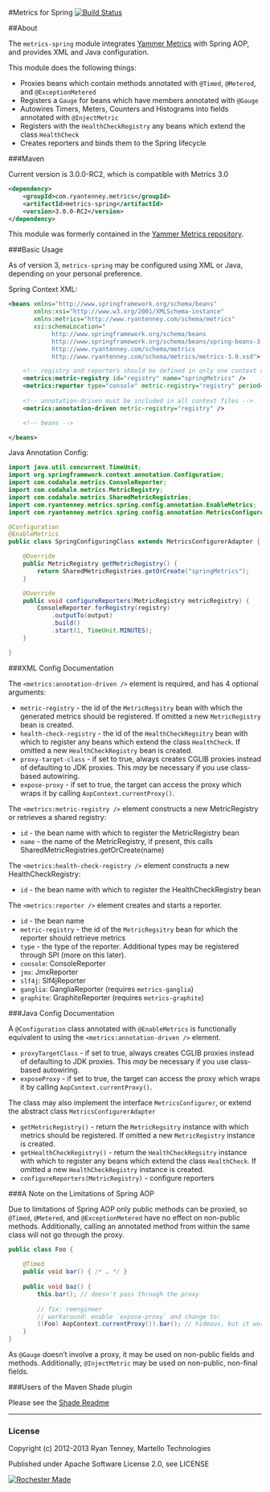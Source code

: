 #Metrics for Spring [![Build Status](https://secure.travis-ci.org/ryantenney/metrics-spring.png)](http://travis-ci.org/ryantenney/metrics-spring)

##About

The `metrics-spring` module integrates [Yammer Metrics](http://metrics.codahale.com/) with Spring AOP, and provides XML and Java configuration.

This module does the following things:

* Proxies beans which contain methods annotated with `@Timed`, `@Metered`, and `@ExceptionMetered`
* Registers a `Gauge` for beans which have members annotated with `@Gauge`
* Autowires Timers, Meters, Counters and Histograms into fields annotated with `@InjectMetric`
* Registers with the `HealthCheckRegistry` any beans which extend the class `HealthCheck`
* Creates reporters and binds them to the Spring lifecycle

###Maven

Current version is 3.0.0-RC2, which is compatible with Metrics 3.0

```xml
<dependency>
	<groupId>com.ryantenney.metrics</groupId>
	<artifactId>metrics-spring</artifactId>
	<version>3.0.0-RC2</version>
</dependency>
```

This module was formerly contained in the [Yammer Metrics repository](https://github.com/codahale/metrics).

###Basic Usage

As of version 3, `metrics-spring` may be configured using XML or Java, depending on your personal preference.

Spring Context XML:

```xml
<beans xmlns="http://www.springframework.org/schema/beans"
	   xmlns:xsi="http://www.w3.org/2001/XMLSchema-instance"
	   xmlns:metrics="http://www.ryantenney.com/schema/metrics"
	   xsi:schemaLocation="
			http://www.springframework.org/schema/beans
			http://www.springframework.org/schema/beans/spring-beans-3.2.xsd
			http://www.ryantenney.com/schema/metrics
			http://www.ryantenney.com/schema/metrics/metrics-3.0.xsd">

	<!-- registry and reporters should be defined in only one context xml file -->
	<metrics:metric-registry id="registry" name="springMetrics" />
	<metrics:reporter type="console" metric-registry="registry" period="1m" />
	
	<!-- annotation-driven must be included in all context files -->
	<metrics:annotation-driven metric-registry="registry" />

	<!-- beans -->

</beans>
```

Java Annotation Config:

```java
import java.util.concurrent.TimeUnit;
import org.springframework.context.annotation.Configuration;
import com.codahale.metrics.ConsoleReporter;
import com.codahale.metrics.MetricRegistry;
import com.codahale.metrics.SharedMetricRegistries;
import com.ryantenney.metrics.spring.config.annotation.EnableMetrics;
import com.ryantenney.metrics.spring.config.annotation.MetricsConfigurerAdapter;

@Configuration
@EnableMetrics
public class SpringConfiguringClass extends MetricsConfigurerAdapter {

	@Override
	public MetricRegistry getMetricRegistry() {
		return SharedMetricRegistries.getOrCreate("springMetrics");
	}

	@Override
	public void configureReporters(MetricRegistry metricRegistry) {
		ConsoleReporter.forRegistry(registry)
			.outputTo(output)
			.build()
			.start(1, TimeUnit.MINUTES);
	}

}
```

###XML Config Documentation

The `<metrics:annotation-driven />` element is required, and has 4 optional arguments:

* `metric-registry` - the id of the `MetricRegsitry` bean with which the generated metrics should be registered. If omitted a new `MetricRegistry` bean is created.
* `health-check-registry` - the id of the `HealthCheckRegsitry` bean with which to register any beans which extend the class `HealthCheck`. If omitted a new `HealthCheckRegistry` bean is created.
* `proxy-target-class` - if set to true, always creates CGLIB proxies instead of defaulting to JDK proxies. This *may* be necessary if you use class-based autowiring.
* `expose-proxy` - if set to true, the target can access the proxy which wraps it by calling `AopContext.currentProxy()`.

The `<metrics:metric-registry />` element constructs a new MetricRegistry or retrieves a shared registry:

* `id` - the bean name with which to register the MetricRegistry bean
* `name` - the name of the MetricRegistry, if present, this calls SharedMetricRegistries.getOrCreate(name)

The `<metrics:health-check-registry />` element constructs a new HealthCheckRegistry:

* `id` - the bean name with which to register the HealthCheckRegistry bean

The `<metrics:reporter />` element creates and starts a reporter.

* `id` - the bean name
* `metric-registry` - the id of the `MetricRegsitry` bean for which the reporter should retrieve metrics
* `type` - the type of the reporter. Additional types may be registered through SPI (more on this later).
 * `console`: ConsoleReporter
 * `jmx`: JmxReporter
 * `slf4j`: Slf4jReporter
 * `ganglia`: GangliaReporter (requires `metrics-ganglia`)
 * `graphite`: GraphiteReporter (requires `metrics-graphite`)

###Java Config Documentation

A `@Configuration` class annotated with `@EnableMetrics` is functionally equivalent to using the `<metrics:annotation-driven />` element.

* `proxyTargetClass` - if set to true, always creates CGLIB proxies instead of defaulting to JDK proxies. This *may* be necessary if you use class-based autowiring.
* `exposeProxy` - if set to true, the target can access the proxy which wraps it by calling `AopContext.currentProxy()`.

The class may also implement the interface `MetricsConfigurer`, or extend the abstract class `MetricsConfigurerAdapter`

* `getMetricRegistry()` - return the `MetricRegsitry` instance with which metrics should be registered. If omitted a new `MetricRegistry` instance is created.
* `getHealthCheckRegistry()` - return the `HealthCheckRegsitry` instance with which to register any beans which extend the class `HealthCheck`. If omitted a new `HealthCheckRegistry` instance is created.
* `configureReporters(MetricRegistry)` - configure reporters

###A Note on the Limitations of Spring AOP

Due to limitations of Spring AOP only public methods can be proxied, so `@Timed`, `@Metered`, and `@ExceptionMetered` have no effect on non-public methods. Additionally, calling an annotated method from within the same class will not go through the proxy.

```java
public class Foo {
	
	@Timed
	public void bar() { /* … */ }
	
	public void baz() {
		this.bar(); // doesn't pass through the proxy
		
		// fix: reengineer
		// workaround: enable `expose-proxy` and change to:
		((Foo) AopContext.currentProxy()).bar(); // hideous, but it works
	}
}
```

As `@Gauge` doesn’t involve a proxy, it may be used on non-public fields and methods.
Additionally, `@InjectMetric` may be used on non-public, non-final fields.

###Users of the Maven Shade plugin

Please see the [Shade Readme](SHADE-README.md)

---

### License

Copyright (c) 2012-2013 Ryan Tenney, Martello Technologies

Published under Apache Software License 2.0, see LICENSE

[![Rochester Made](http://rochestermade.com/media/images/rochester-made-dark-on-light.png)](http://rochestermade.com)
